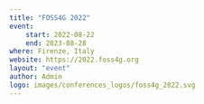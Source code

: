 ```yaml
---
title: "FOSS4G 2022"
event:
    start: 2022-08-22
    end: 2023-08-28
where: Firenze, Italy
website: https://2022.foss4g.org
layout: "event"
author: Admin
logo: images/conferences_logos/foss4g_2022.svg
---
```


